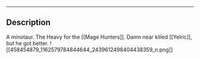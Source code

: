 --------------------------------------------------------------------------------
## Description
A minotaur. The Heavy for the [[Mage Hunters]]. Damn near killed [[Yelric]], but he got better.
![[458454879_1162579784844644_2439612498404438359_n.png]]